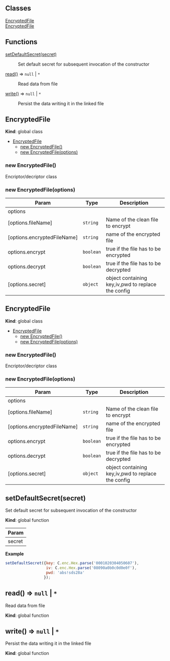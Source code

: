 ## Classes

<dl>
<dt><a href="#EncryptedFile">EncryptedFile</a></dt>
<dd></dd>
<dt><a href="#EncryptedFile">EncryptedFile</a></dt>
<dd></dd>
</dl>

## Functions

<dl>
<dt><a href="#setDefaultSecret">setDefaultSecret(secret)</a></dt>
<dd><p>Set default secret for subsequent invocation of the constructor</p>
</dd>
<dt><a href="#read">read()</a> ⇒ <code>null</code> | <code>*</code></dt>
<dd><p>Read data from file</p>
</dd>
<dt><a href="#write">write()</a> ⇒ <code>null</code> | <code>*</code></dt>
<dd><p>Persist the data writing it in the linked file</p>
</dd>
</dl>

<a name="EncryptedFile"></a>

## EncryptedFile
**Kind**: global class  

* [EncryptedFile](#EncryptedFile)
    * [new EncryptedFile()](#new_EncryptedFile_new)
    * [new EncryptedFile(options)](#new_EncryptedFile_new)

<a name="new_EncryptedFile_new"></a>

### new EncryptedFile()
Encriptor/decriptor class

<a name="new_EncryptedFile_new"></a>

### new EncryptedFile(options)

| Param | Type | Description |
| --- | --- | --- |
| options |  |  |
| [options.fileName] | <code>string</code> | Name of the clean file to encrypt |
| [options.encryptedFileName] | <code>string</code> | name of the encrypted file |
| options.encrypt | <code>boolean</code> | true if the file has to be encrypted |
| options.decrypt | <code>boolean</code> | true if the file has to be decrypted |
| [options.secret] | <code>object</code> | object containing key,iv,pwd to replace the config |

<a name="EncryptedFile"></a>

## EncryptedFile
**Kind**: global class  

* [EncryptedFile](#EncryptedFile)
    * [new EncryptedFile()](#new_EncryptedFile_new)
    * [new EncryptedFile(options)](#new_EncryptedFile_new)

<a name="new_EncryptedFile_new"></a>

### new EncryptedFile()
Encriptor/decriptor class

<a name="new_EncryptedFile_new"></a>

### new EncryptedFile(options)

| Param | Type | Description |
| --- | --- | --- |
| options |  |  |
| [options.fileName] | <code>string</code> | Name of the clean file to encrypt |
| [options.encryptedFileName] | <code>string</code> | name of the encrypted file |
| options.encrypt | <code>boolean</code> | true if the file has to be encrypted |
| options.decrypt | <code>boolean</code> | true if the file has to be decrypted |
| [options.secret] | <code>object</code> | object containing key,iv,pwd to replace the config |

<a name="setDefaultSecret"></a>

## setDefaultSecret(secret)
Set default secret for subsequent invocation of the constructor

**Kind**: global function  

| Param |
| --- |
| secret | 

**Example**  
```js
setDefaultSecret({key: C.enc.Hex.parse('0001020304050607'),                  iv: C.enc.Hex.parse('08090a0b0c0d0e0f'),                  pwd: 'abs!sds28a'                 });
```
<a name="read"></a>

## read() ⇒ <code>null</code> \| <code>\*</code>
Read data from file

**Kind**: global function  
<a name="write"></a>

## write() ⇒ <code>null</code> \| <code>\*</code>
Persist the data writing it in the linked file

**Kind**: global function  
